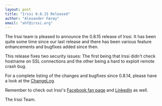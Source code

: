 ```yaml
---
layout: post
title: "Irssi 0.8.15 Released"
author: "Alexander Færøy"
email: "ahf@irssi.org"
---
```


The Irssi team is pleased to announce the 0.8.15 release of Irssi. It has been
quite some time since our last release and there has been various
feature enhancements and bugfixes added since then.

This release fixes two security issues: The first being that Irssi didn't check
hostname on SSL connections and the other being a hard to exploit remote crash
bug.

For a complete listing of the changes and bugfixes since 0.8.14, please have a
look at the [ChangeLog](/NEWS/#v0-8-15).

Remember to check out Irssi's [Facebook fan page](https://www.facebook.com/irssi)
and [LinkedIn](https://www.linkedin.com/groups?gid=147751) as well.

The Irssi Team.

